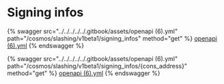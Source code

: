 # Signing infos

{% swagger src="../../../../../.gitbook/assets/openapi (6).yml" path="/cosmos/slashing/v1beta1/signing_infos" method="get" %}
[openapi (6).yml](<../../../../../.gitbook/assets/openapi (6).yml>)
{% endswagger %}

{% swagger src="../../../../../.gitbook/assets/openapi (6).yml" path="/cosmos/slashing/v1beta1/signing_infos/{cons_address}" method="get" %}
[openapi (6).yml](<../../../../../.gitbook/assets/openapi (6).yml>)
{% endswagger %}

